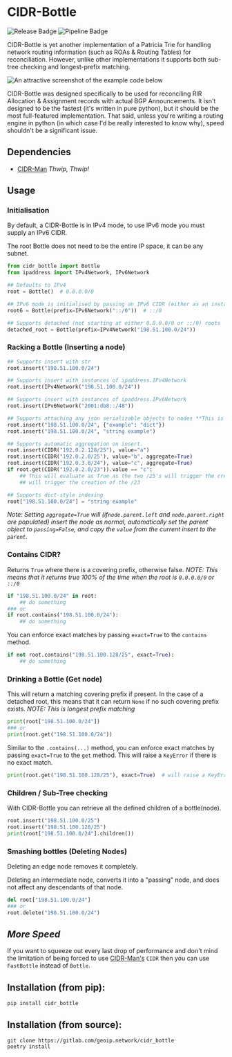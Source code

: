# CIDR-Bottle
![Release Badge](https://gitlab.com/geoip.network/cidr_bottle/-/badges/release.svg)
![Pipeline Badge](https://gitlab.com/geoip.network/cidr_bottle/badges/main/pipeline.svg)

CIDR-Bottle is yet another implementation of a Patricia Trie for handling network routing information (such as ROAs & Routing Tables) for reconciliation.
However, unlike other implementations it supports both sub-tree checking and longest-prefix matching.

![An attractive screenshot of the example code below](https://gitlab.com/geoip.network/cidr_bottle/-/raw/a57fe64864d8b05d71dde9ba32687319ca4fdbb8/screenshots/screenshot.png)

CIDR-Bottle was designed specifically to be used for reconciling RIR Allocation & Assignment records with actual BGP Announcements.
It isn't designed to be the fastest (it's written in pure python), but it should be the most full-featured implementation. 
That said, unless you're writing a routing engine in python (in which case I'd be really interested to know why), speed shouldn't be a significant issue.

## Dependencies
* [CIDR-Man](https://pypi.org/project/cidr-man/) *Thwip, Thwip!*

## Usage
### Initialisation
By default, a CIDR-Bottle is in IPv4 mode, to use IPv6 mode you must supply an IPv6 CIDR.

The root Bottle does not need to be the entire IP space, it can be any subnet.
```python
from cidr_bottle import Bottle
from ipaddress import IPv4Network, IPv6Network

## Defaults to IPv4
root = Bottle()  # 0.0.0.0/0

## IPv6 mode is initialised by passing an IPv6 CIDR (either as an instance of ipaddress.IPv6Network) 
root6 = Bottle(prefix=IPv6Network("::/0"))  # ::/0

## Supports detached (not starting at either 0.0.0.0/0 or ::/0) roots
detached_root = Bottle(prefix=IPv4Network("198.51.100.0/24"))
```

### Racking a Bottle (Inserting a node)
```python
## Supports insert with str
root.insert("198.51.100.0/24")

## Supports insert with instances of ipaddress.IPv4Network
root.insert(IPv4Network("198.51.100.0/24"))

## Supports insert with instances of ipaddress.IPv6Network
root.insert(IPv6Network("2001:db8::/48"))

## Supports attaching any json serializable objects to nodes **This is important for future planned releases**
root.insert("198.51.100.0/24", {"example": "dict"})
root.insert("198.51.100.0/24", "string example")

## Supports automatic aggregation on insert.
root.insert(CIDR("192.0.2.128/25"), value="a")
root.insert(CIDR("192.0.2.0/25"), value="b", aggregate=True)
root.insert(CIDR("192.0.3.0/24"), value="c", aggregate=True)
if root.get(CIDR("192.0.2.0/23")).value == "c":  
    ## This will evaluate as True as the two /25's will trigger the creation of the /24 and the addition of the other adjacent /24
    ## will trigger the creation of the /23 

## Supports dict-style indexing
root["198.51.100.0/24"] = "string example"
```

*Note: Setting `aggregate=True` will (if`node.parent.left` and `node.parent.right` are populated) insert the node as normal, automatically set the parent object to `passing=False`, 
and copy the `value` from the current insert to the `parent`.* 

### Contains CIDR?
Returns `True` where there is a covering prefix, otherwise false.
*NOTE: This means that it returns true 100% of the time when the root is `0.0.0.0/0` or `::/0`*
```python
if "198.51.100.0/24" in root:
    ## do something
### or
if root.contains("198.51.100.0/24"):
    ## do something
```
You can enforce exact matches by passing `exact=True` to the `contains` method.
```python
if not root.contains("198.51.100.128/25", exact=True):
    ## do something
```

### Drinking a Bottle (Get node)
This will return a matching covering prefix if present. 
In the case of a detached root, this means that it can return `None` if no such covering prefix exists.
*NOTE: This is longest prefix matching*
```python
print(root["198.51.100.0/24"])
### or
print(root.get("198.51.100.0/24"))
```
Similar to the `.contains(...)` method, you can enforce exact matches by passing `exact=True` to the `get` method. 
This will raise a `KeyError` if there is no exact match.
```python
print(root.get("198.51.100.128/25"), exact=True)  # will raise a KeyError("no exact match found")
```

### Children / Sub-Tree checking
With CIDR-Bottle you can retrieve all the defined children of a bottle(node).
```python
root.insert("198.51.100.0/25")
root.insert("198.51.100.128/25")
print(root["198.51.100.0/24"].children())
```

### Smashing bottles (Deleting Nodes)
Deleting an edge node removes it completely.

Deleting an intermediate node, converts it into a "passing" node, and does not affect any descendants of that node.
```python
del root["198.51.100.0/24"]
### or
root.delete("198.51.100.0/24")
```


## *More Speed*
If you want to squeeze out every last drop of performance and don't mind the limitation of being forced to use [CIDR-Man's](https://pypi.org/project/cidr-man/) `CIDR` then you can use `FastBottle` instead of `Bottle`.


## Installation (from pip):
```shell
pip install cidr_bottle
```

## Installation (from source):
```shell
git clone https://gitlab.com/geoip.network/cidr_bottle
poetry install
```